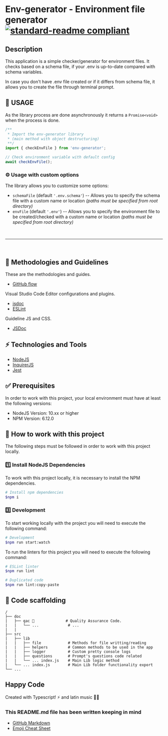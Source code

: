 # Env-generator - Environment file generator [![standard-readme compliant](https://img.shields.io/badge/readme%20style-standard-brightgreen.svg?style=flat-square)](https://github.com/RichardLitt/standard-readme)


## Description

This application is a simple checker/generator for environment files. It checks based on a schema file, if your .env is up-to-date compared with schema variables. 

In case you don't have .env file created or if it differs from schema file, it allows you to create the file through terminal prompt.

## 🚀 USAGE

As the library process are done asynchronously it returns a `Promise<void>` when the process is done.
```js
/**
 * Import the env-generator library
 * (main method with object destructuring)
 **/
import { checkEnvFile } from 'env-generator';

// Check environment variable with default config
await checkEnvFile();
```
### ⚙️ Usage with custom options

The library allows you to customize some options:
- `schemaFile` (default `'.env.schema'`) -- Allows you to specify the schema file with a custom name or location _(paths must be specified from root directory)_
- `envFile` (default `'.env'`) -- Allows you to specify the environment file to be created/checked with a custom name or location _(paths must be specified from root directory)_

<br/>

-------------------------------------------------
<br/>

## 📌 Methodologies and Guidelines

These are the methodologies and guides.

- [GitHub flow](https://guides.github.com/introduction/flow/)

Visual Studio Code Editor configurations and plugins.

- [jsdoc](https://marketplace.visualstudio.com/items?itemName=stevencl.addDocComments)
- [ESLint](https://marketplace.visualstudio.com/items?itemName=dbaeumer.vscode-eslint)

Guideline JS and CSS.

- [JSDoc](https://www.npmjs.com/package/eslint-plugin-jsdoc)

## ⚡️ Technologies and Tools

- [NodeJS](https://nodejs.org/)
- [InquirerJS](https://github.com/SBoudrias/Inquirer.js/)
- [Jest](https://jestjs.io/docs/en/getting-started)

## ✅ Prerequisites

In order to work with this project, your local environment must have at least the following versions:

* NodeJS Version: 10.xx or higher
* NPM Version: 6.12.0

## 📐 How to work with this project

The following steps must be followed in order to work with this project locally.

### 1️⃣ Install NodeJS Dependencies

To work with this project locally, it is necessary to install the NPM dependencies.

```bash
# Install npm dependencies
$npm i
```


### 3️⃣ Development

To start working locally with the project you will need to execute the following command:

```bash
# Development
$npm run start:watch
```

To run the linters for this project you will need to execute the following command:

```bash
# ESLint linter
$npm run lint

# Duplicated code
$npm run lint:copy-paste
```


## 📂 Code scaffolding

```any
/
├── doc
|   ├── qac 🔰              # Quality Assurance Code.
|   |   └── ...             # ...
|   |
├── src
|   ├── lib
|   |   ├── file            # Methods for file writting/reading
|   |   ├── helpers         # Common methods to be used in the app
|   |   ├── logger          # Custom pretty console logs
|   |   ├── questions       # Prompt's questions code related
|   |   └── ... index.js    # Main Lib logic method
|   └── ... index.js        # Main Lib folder functionality export
└── ...
```

## Happy Code

Created with Typescript! ⚡ and latin music 🎺🎵

### This README.md file has been written keeping in mind

- [GitHub Markdown](https://guides.github.com/features/mastering-markdown/)
- [Emoji Cheat Sheet](https://www.webfx.com/tools/emoji-cheat-sheet/)
